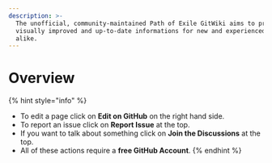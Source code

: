 ```yaml
---
description: >-
  The unofficial, community-maintained Path of Exile GitWiki aims to provide
  visually improved and up-to-date informations for new and experienced players
  alike.
---
```


# Overview

{% hint style="info" %}
* To edit a page click on **Edit on GitHub** on the right hand side.
* To report an issue click on **Report Issue** at the top.
* If you want to talk about something click on **Join the Discussions** at the top.
* All of these actions require a **free GitHub Account**.
{% endhint %}



